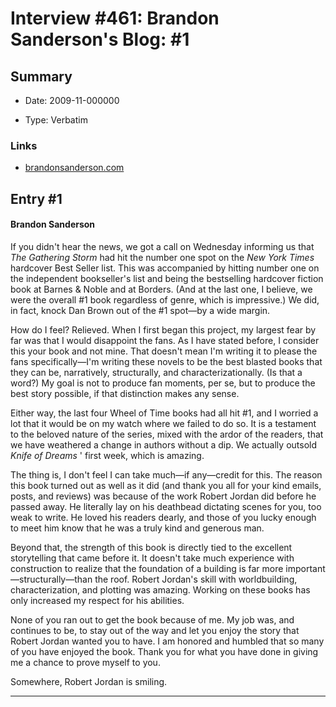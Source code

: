 # Interview #461: Brandon Sanderson's Blog: #1

## Summary

- Date: 2009-11-000000

- Type: Verbatim

### Links

- [brandonsanderson.com](http://www.brandonsanderson.com/blog/843/1)


## Entry #1

#### Brandon Sanderson

If you didn't hear the news, we got a call on Wednesday informing us that
*The Gathering Storm*
had hit the number one spot on the
*New York Times*
hardcover Best Seller list. This was accompanied by hitting number one on the independent bookseller's list and being the bestselling hardcover fiction book at Barnes & Noble and at Borders. (And at the last one, I believe, we were the overall #1 book regardless of genre, which is impressive.) We did, in fact, knock Dan Brown out of the #1 spot—by a wide margin.

How do I feel? Relieved. When I first began this project, my largest fear by far was that I would disappoint the fans. As I have stated before, I consider this your book and not mine. That doesn't mean I'm writing it to please the fans specifically—I'm writing these novels to be the best blasted books that they can be, narratively, structurally, and characterizationally. (Is that a word?) My goal is not to produce fan moments, per se, but to produce the best story possible, if that distinction makes any sense.

Either way, the last four Wheel of Time books had all hit #1, and I worried a lot that it would be on my watch where we failed to do so. It is a testament to the beloved nature of the series, mixed with the ardor of the readers, that we have weathered a change in authors without a dip. We actually outsold
*Knife of Dreams*
' first week, which is amazing.

The thing is, I don't feel I can take much—if any—credit for this. The reason this book turned out as well as it did (and thank you all for your kind emails, posts, and reviews) was because of the work Robert Jordan did before he passed away. He literally lay on his deathbead dictating scenes for you, too weak to write. He loved his readers dearly, and those of you lucky enough to meet him know that he was a truly kind and generous man.

Beyond that, the strength of this book is directly tied to the excellent storytelling that came before it. It doesn't take much experience with construction to realize that the foundation of a building is far more important—structurally—than the roof. Robert Jordan's skill with worldbuilding, characterization, and plotting was amazing. Working on these books has only increased my respect for his abilities.

None of you ran out to get the book because of me. My job was, and continues to be, to stay out of the way and let you enjoy the story that Robert Jordan wanted you to have. I am honored and humbled that so many of you have enjoyed the book. Thank you for what you have done in giving me a chance to prove myself to you.

Somewhere, Robert Jordan is smiling.


---


